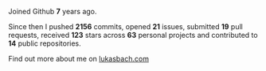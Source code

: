 Joined Github **7** years ago.

Since then I pushed **2156** commits, opened **21** issues, submitted **19** pull requests, received **123** stars across **63** personal projects and contributed to **14** public repositories.

Find out more about me on [lukasbach.com](https://lukasbach.com)
